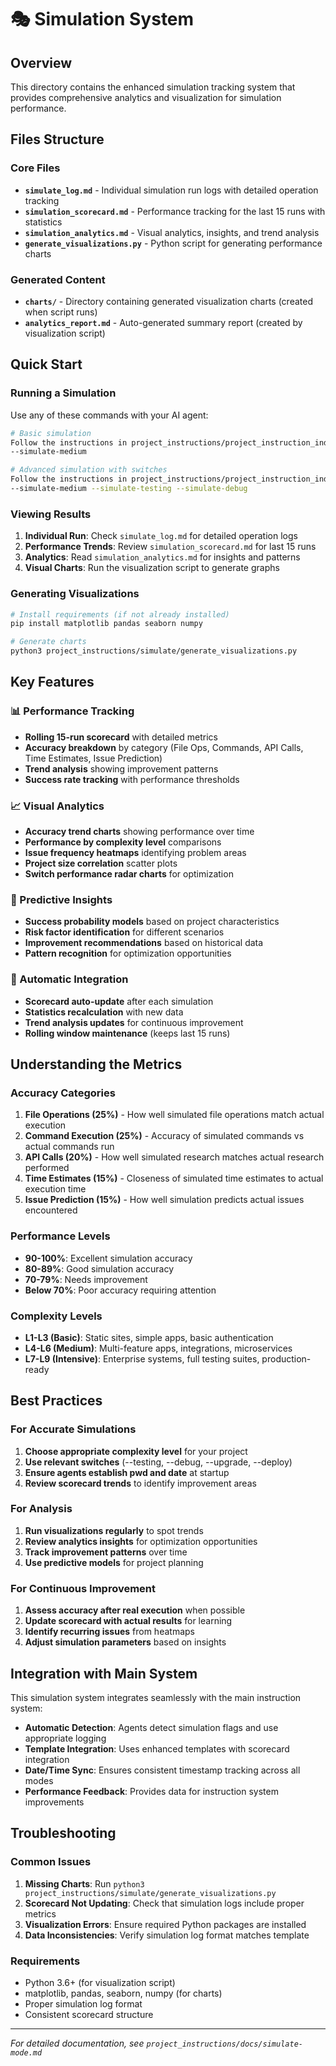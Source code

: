 # 🎭 Simulation System

## Overview
This directory contains the enhanced simulation tracking system that provides comprehensive analytics and visualization for simulation performance.

## Files Structure

### Core Files
- **`simulate_log.md`** - Individual simulation run logs with detailed operation tracking
- **`simulation_scorecard.md`** - Performance tracking for the last 15 runs with statistics
- **`simulation_analytics.md`** - Visual analytics, insights, and trend analysis
- **`generate_visualizations.py`** - Python script for generating performance charts

### Generated Content
- **`charts/`** - Directory containing generated visualization charts (created when script runs)
- **`analytics_report.md`** - Auto-generated summary report (created by visualization script)

## Quick Start

### Running a Simulation
Use any of these commands with your AI agent:

```bash
# Basic simulation
Follow the instructions in project_instructions/project_instruction_index.md and resume from current status.
--simulate-medium

# Advanced simulation with switches
Follow the instructions in project_instructions/project_instruction_index.md and resume from current status.
--simulate-medium --simulate-testing --simulate-debug
```

### Viewing Results
1. **Individual Run**: Check `simulate_log.md` for detailed operation logs
2. **Performance Trends**: Review `simulation_scorecard.md` for last 15 runs
3. **Analytics**: Read `simulation_analytics.md` for insights and patterns
4. **Visual Charts**: Run the visualization script to generate graphs

### Generating Visualizations
```bash
# Install requirements (if not already installed)
pip install matplotlib pandas seaborn numpy

# Generate charts
python3 project_instructions/simulate/generate_visualizations.py
```

## Key Features

### 📊 Performance Tracking
- **Rolling 15-run scorecard** with detailed metrics
- **Accuracy breakdown** by category (File Ops, Commands, API Calls, Time Estimates, Issue Prediction)
- **Trend analysis** showing improvement patterns
- **Success rate tracking** with performance thresholds

### 📈 Visual Analytics
- **Accuracy trend charts** showing performance over time
- **Performance by complexity level** comparisons
- **Issue frequency heatmaps** identifying problem areas
- **Project size correlation** scatter plots
- **Switch performance radar charts** for optimization

### 🎯 Predictive Insights
- **Success probability models** based on project characteristics
- **Risk factor identification** for different scenarios
- **Improvement recommendations** based on historical data
- **Pattern recognition** for optimization opportunities

### 🔄 Automatic Integration
- **Scorecard auto-update** after each simulation
- **Statistics recalculation** with new data
- **Trend analysis updates** for continuous improvement
- **Rolling window maintenance** (keeps last 15 runs)

## Understanding the Metrics

### Accuracy Categories
1. **File Operations (25%)** - How well simulated file operations match actual execution
2. **Command Execution (25%)** - Accuracy of simulated commands vs actual commands run
3. **API Calls (20%)** - How well simulated research matches actual research performed
4. **Time Estimates (15%)** - Closeness of simulated time estimates to actual execution time
5. **Issue Prediction (15%)** - How well simulation predicts actual issues encountered

### Performance Levels
- **90-100%**: Excellent simulation accuracy
- **80-89%**: Good simulation accuracy
- **70-79%**: Needs improvement
- **Below 70%**: Poor accuracy requiring attention

### Complexity Levels
- **L1-L3 (Basic)**: Static sites, simple apps, basic authentication
- **L4-L6 (Medium)**: Multi-feature apps, integrations, microservices
- **L7-L9 (Intensive)**: Enterprise systems, full testing suites, production-ready

## Best Practices

### For Accurate Simulations
1. **Choose appropriate complexity level** for your project
2. **Use relevant switches** (--testing, --debug, --upgrade, --deploy)
3. **Ensure agents establish pwd and date** at startup
4. **Review scorecard trends** to identify improvement areas

### For Analysis
1. **Run visualizations regularly** to spot trends
2. **Review analytics insights** for optimization opportunities
3. **Track improvement patterns** over time
4. **Use predictive models** for project planning

### For Continuous Improvement
1. **Assess accuracy after real execution** when possible
2. **Update scorecard with actual results** for learning
3. **Identify recurring issues** from heatmaps
4. **Adjust simulation parameters** based on insights

## Integration with Main System

This simulation system integrates seamlessly with the main instruction system:

- **Automatic Detection**: Agents detect simulation flags and use appropriate logging
- **Template Integration**: Uses enhanced templates with scorecard integration
- **Date/Time Sync**: Ensures consistent timestamp tracking across all modes
- **Performance Feedback**: Provides data for instruction system improvements

## Troubleshooting

### Common Issues
1. **Missing Charts**: Run `python3 project_instructions/simulate/generate_visualizations.py`
2. **Scorecard Not Updating**: Check that simulation logs include proper metrics
3. **Visualization Errors**: Ensure required Python packages are installed
4. **Data Inconsistencies**: Verify simulation log format matches template

### Requirements
- Python 3.6+ (for visualization script)
- matplotlib, pandas, seaborn, numpy (for charts)
- Proper simulation log format
- Consistent scorecard structure

---

*For detailed documentation, see `project_instructions/docs/simulate-mode.md`*
